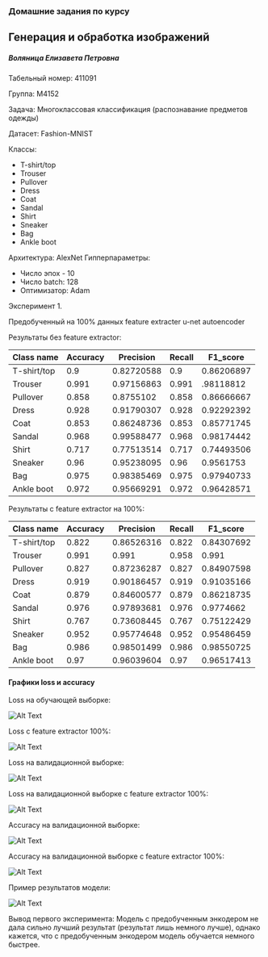 ### Домашние задания по курсу
## Генерация и обработка изображений

##### Воляница Елизавета Петровна
Табельный номер: 411091

Группа: М4152

Задача: Многоклассовая классификация (распознавание предметов одежды)

Датасет: Fashion-MNIST

Классы:

- T-shirt/top
- Trouser
- Pullover
- Dress
- Coat
- Sandal
- Shirt
- Sneaker
- Bag
- Ankle boot

Архитектура: AlexNet Гипперпараметры:

- Число эпох - 10
- Число batch: 128
- Оптимизатор: Adam

Эксперимент 1. 

Предобученный на 100% данных feature extracter u-net autoencoder 

Результаты без feature extractor:

|  Class name |  Accuracy | Precision |  Recall | F1_score |
|---|---|---|---|---|
| T-shirt/top | 0.9  | 0.82720588 |  0.9 | 0.86206897 |
|  Trouser   |  0.991 | 0.97156863 | 0.991 | .98118812 |
|  Pullover   |  0.858 | 0.8755102 |  0.858 | 0.86666667 |
|  Dress   |  0.928 |  0.91790307 |  0.928  | 0.92292392 |
|  Coat   |  0.853 | 0.86248736 |   0.853  | 0.85771745 |
|  Sandal   |  0.968 |  0.99588477 |   0.968  | 0.98174442 |
|  Shirt   |  0.717 |  0.77513514 |   0.717  | 0.74493506 |
|  Sneaker   | 0.96 | 0.95238095 |   0.96  | 0.9561753 |
|  Bag   |  0.975 |  0.98385469 |   0.975  | 0.97940733 |
|  Ankle boot   | 0.972 |  0.95669291 |  0.972  | 0.96428571 |

Результаты с feature extractor на 100%:

|  Class name |  Accuracy | Precision |  Recall | F1_score |
|---|---|---|---|---|
| T-shirt/top | 0.822  | 0.86526316 |  0.822 | 0.84307692 |
|  Trouser   |  0.991 | 0.991 | 0.958 | 0.991 |
|  Pullover   |  0.827 | 0.87236287 |  0.827 | 0.84907598 |
|  Dress   |  0.919 |  0.90186457 |  0.919  | 0.91035166 |
|  Coat   |  0.879 | 0.84600577 |   0.879  | 0.86218735 |
|  Sandal   |  0.976 |  0.97893681 |   0.976  | 0.9774662 |
|  Shirt   |  0.767 |  0.73608445 |   0.767  | 0.75122429 |
|  Sneaker   | 0.952 | 0.95774648 |   0.952  | 0.95486459 |
|  Bag   |  0.986 |  0.98501499 |   0.986  | 0.98550725 |
|  Ankle boot   | 0.97 |  0.96039604 |  0.97  | 0.96517413 |

#### Графики loss и accuracy

Loss на обучающей выборке:

![Alt Text](img/train_losses.png)

Loss с feature extractor 100%:

![Alt Text](img/train_losses_pretrained.png)

Loss на валидационной выборке:

![Alt Text](img/valid_losses.png)

Loss на валидационной выборке с feature extractor 100%:

![Alt Text](img/valid_losses_pretrained.png)

Accuracy на валидационной выборке:

![Alt Text](img/valid_acc.png)

Accuracy на валидационной выборке с feature extractor 100%:

![Alt Text](img/valid_acc_pretrained.png)

Пример результатов модели:

![Alt Text](img/example_pretrained.png)

Вывод первого эксперимента: 
Модель с предобученным энкодером не дала сильно лучший результат (результат лишь немного лучше), однако кажется, что с предобученным энкодером модель обучается немного быстрее.  
